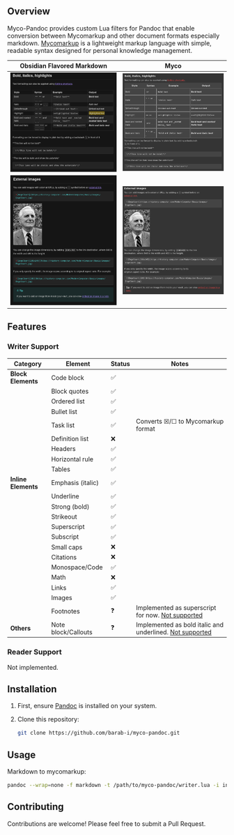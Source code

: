## Overview

Myco-Pandoc provides custom Lua filters for Pandoc that enable conversion between Mycomarkup and other document formats especially markdown. [Mycomarkup](https://mycorrhiza.wiki/help/en/mycomarkup) is a lightweight markup language with simple, readable syntax designed for personal knowledge management.

| Obsidian Flavored Markdown                                                         | Myco                                                                       |
| ---------------------------------------------------------------------------------- | -------------------------------------------------------------------------- |
| ![bold italics highlights obsidian](./assets/bold_italics_highlights_obsidian.png) | ![bold italics highlights myco](./assets/bold_italics_highlights_myco.png) |
| ![external images obsidian](./assets/external_images_obsidian.png)                 | ![external images myco](./assets/external_images_myco.png)                 |

## Features

### Writer Support

| Category            | Element             | Status | Notes                                                                                                  |
| ------------------- | ------------------- | ------ | ------------------------------------------------------------------------------------------------------ |
| **Block Elements**  | Code block          | ✅     |                                                                                                        |
|                     | Block quotes        | ✅     |                                                                                                        |
|                     | Ordered list        | ✅     |                                                                                                        |
|                     | Bullet list         | ✅     |                                                                                                        |
|                     | Task list           | ✅     | Converts ☒/☐ to Mycomarkup format                                                                      |
|                     | Definition list     | ❌     |                                                                                                        |
|                     | Headers             | ✅     |                                                                                                        |
|                     | Horizontal rule     | ✅     |                                                                                                        |
|                     | Tables              | ✅     |                                                                                                        |
| **Inline Elements** | Emphasis (italic)   | ✅     |                                                                                                        |
|                     | Underline           | ✅     |                                                                                                        |
|                     | Strong (bold)       | ✅     |                                                                                                        |
|                     | Strikeout           | ✅     |                                                                                                        |
|                     | Superscript         | ✅     |                                                                                                        |
|                     | Subscript           | ✅     |                                                                                                        |
|                     | Small caps          | ❌     |                                                                                                        |
|                     | Citations           | ❌     |                                                                                                        |
|                     | Monospace/Code      | ✅     |                                                                                                        |
|                     | Math                | ❌     |                                                                                                        |
|                     | Links               | ✅     |                                                                                                        |
|                     | Images              | ✅     |                                                                                                        |
|                     | Footnotes           | ❓     | Implemented as superscript for now. [Not supported](https://todo.sr.ht/~bouncepaw/mycomarkup/5)        |
| **Others**          | Note block/Callouts | ❓     | Implemented as bold italic and underlined. [Not supported](https://todo.sr.ht/~bouncepaw/mycomarkup/2) |

### Reader Support

Not implemented.

## Installation

1. First, ensure [Pandoc](https://pandoc.org/installing.html) is installed on your system.

2. Clone this repository:
   ```bash
   git clone https://github.com/barab-i/myco-pandoc.git
   ```

## Usage

Markdown to mycomarkup:

```bash
pandoc --wrap=none -f markdown -t /path/to/myco-pandoc/writer.lua -i input.md -o output.myco
```

## Contributing

Contributions are welcome! Please feel free to submit a Pull Request.
